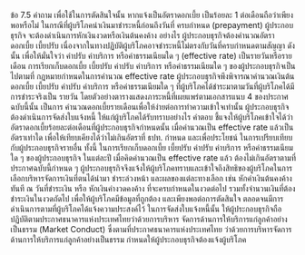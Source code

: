 ข้อ
7.5
คำถาม
เพื่อใช้ในการตัดสินใจนั้น หากแจ้งเป็นอัตราดอกเบี้ย
เป็นร้อยละ 1 ต่อเดือนถือว่าเพียงพอหรือไม่
ในกรณีที่ผู้บริโภคนำเงินมาชำระหนี้ก่อนถึงวันที่
ครบกำหนด (prepayment) ผู้ประกอบธุรกิจ
จะต้องดำเนินการหักเงินงวดหรือเงินต้นคงค้าง
อย่างไร
ผู้ประกอบธุรกิจต้องคำนวณอัตราดอกเบี้ย เบี้ยปรับ เนื่องจากในทางปฏิบัติผู้บริโภคอาจชำระหนี้ไม่ตรงกับวันที่ครบกำหนดตามสัญญา ดังนั้น เพื่อให้มั่นใจว่า
ค่าปรับ ค่าบริการ หรือค่าธรรมเนียมใด ๆ
(effective rate) เป็นรายวันหรือรายเดือน
การเรียกเก็บดอกเบี้ย เบี้ยปรับ ค่าปรับ ค่าบริการ หรือค่าธรรมเนียมใด ๆ ของผู้ประกอบธุรกิจเป็นไปตามที่
กฎหมายกำหนดในการคำนวณ effective rate ผู้ประกอบธุรกิจพึงพิจารณาคำนวณเงินต้น ดอกเบี้ย เบี้ยปรับ
ค่าปรับ ค่าบริการ หรือค่าธรรมเนียมใด ๆ ที่ผู้บริโภคได้ชำระมาตามวันที่ผู้บริโภคได้มีการชำระจริงเป็น
รายวัน โดยตัวอย่างตารางแสดงภาระหนี้ที่เผยแพร่ตามเอกสารแนบ 4 ของประกาศฉบับนี้นั้น เป็นการ
คํานวณดอกเบี้ยรายเดือนเพื่อให้ง่ายต่อการทำความเข้าใจเท่านั้น
ผู้ประกอบธุรกิจต้องดำเนินการจัดส่งใบแจ้งหนี้
ให้แก่ผู้บริโภคได้รับทราบอย่างไร
คำตอบ
ชี้แจงให้ผู้บริโภคเข้าใจได้ว่าอัตราดอกเบี้ยร้อยละต่อเดือนที่ผู้ประกอบธุรกิจกำหนดนั้น เมื่อคำนวณเป็น
effective rate แล้วเป็นอัตราเท่าใด เพื่อให้เทียบเคียงได้ว่าไม่เกินอัตราที่ ธปท. กำหนด และเพื่อประโยชน์
ในการเปรียบเทียบกับผู้ประกอบธุรกิจรายอื่น
ทั้งนี้ ในการเรียกเก็บดอกเบี้ย เบี้ยปรับ ค่าปรับ ค่าบริการ หรือค่าธรรมเนียมใด ๆ ของผู้ประกอบธุรกิจ
ในแต่ละปี เมื่อคิดคํานวณเป็น effective rate แล้ว ต้องไม่เกินอัตราตามที่ประกาศฉบับนี้กำหนด
ๆ
ผู้ประกอบธุรกิจจึงแจ้งให้ผู้บริโภคทราบและเข้าใจถึงสิทธิของผู้บริโภคในการเลือกบริหารจัดการเงินที่ตนได้นำมา
ชำระล่วงหน้า และผลของแต่ละทางเลือก เช่น หักค่าเงินต้นคงค้างทันที ณ วันที่ชำระเงิน หรือ หักเงินค่างวดคงค้าง
ที่จะครบกำหนดในงวดต่อไป รวมทั้งจำนวนเงินที่ต้องชำระเงินในงวดถัดไป เพื่อให้ผู้บริโภคมีข้อมูลที่ถูกต้อง
และเพียงพอต่อการตัดสินใจ ตลอดจนมีการดำเนินการตามที่ผู้บริโภคได้แจ้งความประสงค์ไว้
ในการจัดส่งใบแจ้งหนี้นั้น ให้ผู้ประกอบธุรกิจถือปฏิบัติตามประกาศธนาคารแห่งประเทศไทยว่าด้วยการบริหาร
จัดการด้านการให้บริการแก่ลูกค้าอย่างเป็นธรรม (Market Conduct) ซึ่งตามที่ประกาศธนาคารแห่งประเทศไทย
ว่าด้วยการบริหารจัดการด้านการให้บริการแก่ลูกค้าอย่างเป็นธรรม กำหนดให้ผู้ประกอบธุรกิจต้องแจ้งผู้บริโภค
